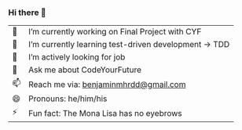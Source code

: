 ### Hi there 👋

|    |   |
| --- | --- |
| 🔭  | I’m currently working on Final Project with CYF  |
| 🌱  | I’m currently learning test-driven development -> TDD  |
| :robot: | I’m actively looking for job |
| 💬 | Ask me about CodeYourFuture |
| 📫 | Reach me via: benjaminmhrdd@gmail.com |
| 😄 | Pronouns: he/him/his |
| ⚡ | Fun fact: The Mona Lisa has no eyebrows |

